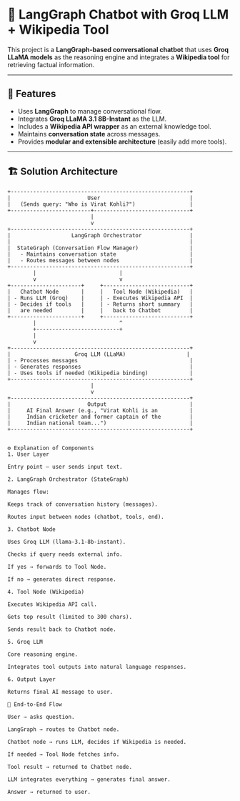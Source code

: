 # 🧠 LangGraph Chatbot with Groq LLM + Wikipedia Tool

This project is a **LangGraph-based conversational chatbot** that uses **Groq LLaMA models** as the reasoning engine and integrates a **Wikipedia tool** for retrieving factual information.  

---

## 🚀 Features
- Uses **LangGraph** to manage conversational flow.
- Integrates **Groq LLaMA 3.1 8B-Instant** as the LLM.
- Includes a **Wikipedia API wrapper** as an external knowledge tool.
- Maintains **conversation state** across messages.
- Provides **modular and extensible architecture** (easily add more tools).

---

## 🏗️ Solution Architecture

```text
+--------------------------------------------------------+
|                        User                            |
|   (Sends query: "Who is Virat Kohli?")                 |
+-------------------------+------------------------------+
                          |
                          v
+--------------------------------------------------------+
|                   LangGraph Orchestrator               |
|                                                        |
|  StateGraph (Conversation Flow Manager)                |
|   - Maintains conversation state                       |
|   - Routes messages between nodes                      |
+--------------------------------------------------------+
        |                          |
        v                          v
+----------------------+     +---------------------------+
|   Chatbot Node       |     |   Tool Node (Wikipedia)   |
| - Runs LLM (Groq)    |     | - Executes Wikipedia API  |
| - Decides if tools   |     | - Returns short summary   |
|   are needed         |     |   back to Chatbot         |
+----------------------+     +---------------------------+
        |                          ^
        +--------------------------+
        |
        v
+--------------------------------------------------------+
|                    Groq LLM (LLaMA)                   |
| - Processes messages                                   |
| - Generates responses                                  |
| - Uses tools if needed (Wikipedia binding)             |
+--------------------------------------------------------+
                          |
                          v
+--------------------------------------------------------+
|                        Output                          |
|     AI Final Answer (e.g., "Virat Kohli is an          |
|     Indian cricketer and former captain of the         |
|     Indian national team...")                          |
+--------------------------------------------------------+


⚙️ Explanation of Components
1. User Layer

Entry point — user sends input text.

2. LangGraph Orchestrator (StateGraph)

Manages flow:

Keeps track of conversation history (messages).

Routes input between nodes (chatbot, tools, end).

3. Chatbot Node

Uses Groq LLM (llama-3.1-8b-instant).

Checks if query needs external info.

If yes → forwards to Tool Node.

If no → generates direct response.

4. Tool Node (Wikipedia)

Executes Wikipedia API call.

Gets top result (limited to 300 chars).

Sends result back to Chatbot node.

5. Groq LLM

Core reasoning engine.

Integrates tool outputs into natural language responses.

6. Output Layer

Returns final AI message to user.

🚀 End-to-End Flow

User → asks question.

LangGraph → routes to Chatbot node.

Chatbot node → runs LLM, decides if Wikipedia is needed.

If needed → Tool Node fetches info.

Tool result → returned to Chatbot node.

LLM integrates everything → generates final answer.

Answer → returned to user.